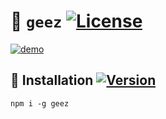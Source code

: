 :octopus: `geez`
[![License](https://img.shields.io/github/license/aureooms/geez.svg)](https://raw.githubusercontent.com/aureooms/geez/master/LICENSE)
==

[![demo](https://asciinema.org/a/UUo3oTKr4Dlammr71IbXOHOoi.png)](https://asciinema.org/a/UUo3oTKr4Dlammr71IbXOHOoi?autoplay=1)

## :minidisc: Installation [![Version](https://img.shields.io/npm/v/geez.svg)](https://www.npmjs.org/package/geez)

```shell
npm i -g geez
```

